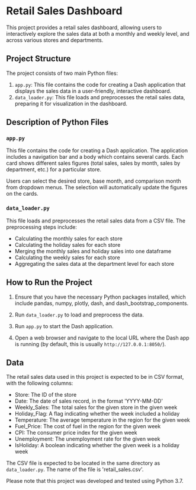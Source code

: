 # Retail Sales Dashboard

This project provides a retail sales dashboard, allowing users to interactively explore the sales data at both a monthly and weekly level, and across various stores and departments.

## Project Structure

The project consists of two main Python files:
1. `app.py`: This file contains the code for creating a Dash application that displays the sales data in a user-friendly, interactive dashboard. 
2. `data_loader.py`: This file loads and preprocesses the retail sales data, preparing it for visualization in the dashboard.

## Description of Python Files

### `app.py`

This file contains the code for creating a Dash application. The application includes a navigation bar and a body which contains several cards. Each card shows different sales figures (total sales, sales by month, sales by department, etc.) for a particular store. 

Users can select the desired store, base month, and comparison month from dropdown menus. The selection will automatically update the figures on the cards.

### `data_loader.py`

This file loads and preprocesses the retail sales data from a CSV file. The preprocessing steps include:

- Calculating the monthly sales for each store
- Calculating the holiday sales for each store
- Merging the monthly sales and holiday sales into one dataframe
- Calculating the weekly sales for each store
- Aggregating the sales data at the department level for each store

## How to Run the Project

1. Ensure that you have the necessary Python packages installed, which include pandas, numpy, plotly, dash, and dash_bootstrap_components.

2. Run `data_loader.py` to load and preprocess the data.

3. Run `app.py` to start the Dash application. 

4. Open a web browser and navigate to the local URL where the Dash app is running (by default, this is usually `http://127.0.0.1:8050/`).

## Data

The retail sales data used in this project is expected to be in CSV format, with the following columns:

- Store: The ID of the store
- Date: The date of sales record, in the format 'YYYY-MM-DD'
- Weekly_Sales: The total sales for the given store in the given week
- Holiday_Flag: A flag indicating whether the week included a holiday
- Temperature: The average temperature in the region for the given week
- Fuel_Price: The cost of fuel in the region for the given week
- CPI: The consumer price index for the given week
- Unemployment: The unemployment rate for the given week
- IsHoliday: A boolean indicating whether the given week is a holiday week

The CSV file is expected to be located in the same directory as `data_loader.py`. The name of the file is 'retail_sales.csv'. 

Please note that this project was developed and tested using Python 3.7.

